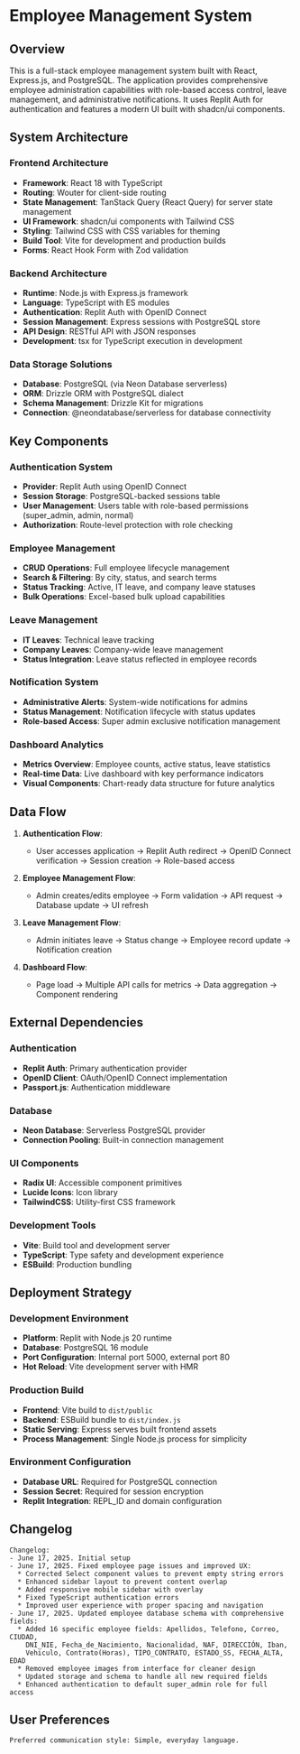 # Employee Management System

## Overview

This is a full-stack employee management system built with React, Express.js, and PostgreSQL. The application provides comprehensive employee administration capabilities with role-based access control, leave management, and administrative notifications. It uses Replit Auth for authentication and features a modern UI built with shadcn/ui components.

## System Architecture

### Frontend Architecture
- **Framework**: React 18 with TypeScript
- **Routing**: Wouter for client-side routing
- **State Management**: TanStack Query (React Query) for server state management
- **UI Framework**: shadcn/ui components with Tailwind CSS
- **Styling**: Tailwind CSS with CSS variables for theming
- **Build Tool**: Vite for development and production builds
- **Forms**: React Hook Form with Zod validation

### Backend Architecture
- **Runtime**: Node.js with Express.js framework
- **Language**: TypeScript with ES modules
- **Authentication**: Replit Auth with OpenID Connect
- **Session Management**: Express sessions with PostgreSQL store
- **API Design**: RESTful API with JSON responses
- **Development**: tsx for TypeScript execution in development

### Data Storage Solutions
- **Database**: PostgreSQL (via Neon Database serverless)
- **ORM**: Drizzle ORM with PostgreSQL dialect
- **Schema Management**: Drizzle Kit for migrations
- **Connection**: @neondatabase/serverless for database connectivity

## Key Components

### Authentication System
- **Provider**: Replit Auth using OpenID Connect
- **Session Storage**: PostgreSQL-backed sessions table
- **User Management**: Users table with role-based permissions (super_admin, admin, normal)
- **Authorization**: Route-level protection with role checking

### Employee Management
- **CRUD Operations**: Full employee lifecycle management
- **Search & Filtering**: By city, status, and search terms
- **Status Tracking**: Active, IT leave, and company leave statuses
- **Bulk Operations**: Excel-based bulk upload capabilities

### Leave Management
- **IT Leaves**: Technical leave tracking
- **Company Leaves**: Company-wide leave management
- **Status Integration**: Leave status reflected in employee records

### Notification System
- **Administrative Alerts**: System-wide notifications for admins
- **Status Management**: Notification lifecycle with status updates
- **Role-based Access**: Super admin exclusive notification management

### Dashboard Analytics
- **Metrics Overview**: Employee counts, active status, leave statistics
- **Real-time Data**: Live dashboard with key performance indicators
- **Visual Components**: Chart-ready data structure for future analytics

## Data Flow

1. **Authentication Flow**:
   - User accesses application → Replit Auth redirect → OpenID Connect verification → Session creation → Role-based access

2. **Employee Management Flow**:
   - Admin creates/edits employee → Form validation → API request → Database update → UI refresh

3. **Leave Management Flow**:
   - Admin initiates leave → Status change → Employee record update → Notification creation

4. **Dashboard Flow**:
   - Page load → Multiple API calls for metrics → Data aggregation → Component rendering

## External Dependencies

### Authentication
- **Replit Auth**: Primary authentication provider
- **OpenID Client**: OAuth/OpenID Connect implementation
- **Passport.js**: Authentication middleware

### Database
- **Neon Database**: Serverless PostgreSQL provider
- **Connection Pooling**: Built-in connection management

### UI Components
- **Radix UI**: Accessible component primitives
- **Lucide Icons**: Icon library
- **TailwindCSS**: Utility-first CSS framework

### Development Tools
- **Vite**: Build tool and development server
- **TypeScript**: Type safety and development experience
- **ESBuild**: Production bundling

## Deployment Strategy

### Development Environment
- **Platform**: Replit with Node.js 20 runtime
- **Database**: PostgreSQL 16 module
- **Port Configuration**: Internal port 5000, external port 80
- **Hot Reload**: Vite development server with HMR

### Production Build
- **Frontend**: Vite build to `dist/public`
- **Backend**: ESBuild bundle to `dist/index.js`
- **Static Serving**: Express serves built frontend assets
- **Process Management**: Single Node.js process for simplicity

### Environment Configuration
- **Database URL**: Required for PostgreSQL connection
- **Session Secret**: Required for session encryption
- **Replit Integration**: REPL_ID and domain configuration

## Changelog

```
Changelog:
- June 17, 2025. Initial setup
- June 17, 2025. Fixed employee page issues and improved UX:
  * Corrected Select component values to prevent empty string errors
  * Enhanced sidebar layout to prevent content overlap
  * Added responsive mobile sidebar with overlay
  * Fixed TypeScript authentication errors
  * Improved user experience with proper spacing and navigation
- June 17, 2025. Updated employee database schema with comprehensive fields:
  * Added 16 specific employee fields: Apellidos, Telefono, Correo, CIUDAD, 
    DNI_NIE, Fecha_de_Nacimiento, Nacionalidad, NAF, DIRECCIÓN, Iban, 
    Vehiculo, Contrato(Horas), TIPO_CONTRATO, ESTADO_SS, FECHA_ALTA, EDAD
  * Removed employee images from interface for cleaner design
  * Updated storage and schema to handle all new required fields
  * Enhanced authentication to default super_admin role for full access
```

## User Preferences

```
Preferred communication style: Simple, everyday language.
```